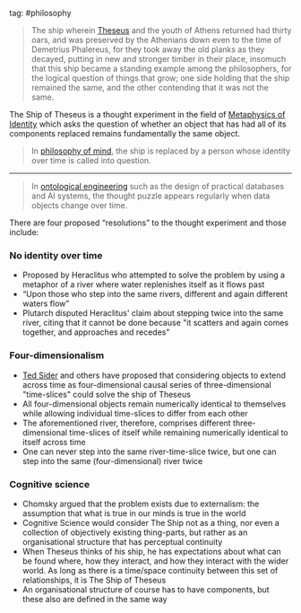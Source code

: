 tag: #philosophy

> The ship wherein [Theseus](craftdocs://open?blockId=489D9B1A-FEAC-401F-AE3B-BC92C17F4848&spaceId=a53d78c8-df29-00d1-e1cd-5b719dfac1f8) and the youth of Athens returned had thirty oars, and was preserved by the Athenians down even to the time of Demetrius Phalereus, for they took away the old planks as they decayed, putting in new and stronger timber in their place, insomuch that this ship became a standing example among the philosophers, for the logical question of things that grow; one side holding that the ship remained the same, and the other contending that it was not the same.

The Ship of Theseus is a thought experiment in the field of [Metaphysics of Identity](craftdocs://open?blockId=607057CD-3CA4-402A-88DE-734754729BDC&spaceId=a53d78c8-df29-00d1-e1cd-5b719dfac1f8) which asks the question of whether an object that has had all of its components replaced remains fundamentally the same object.

> In [philosophy of mind](https://en.wikipedia.org/wiki/Philosophy_of_mind), the ship is replaced by a person whose identity over time is called into question.

---

> In [ontological engineering](https://en.wikipedia.org/wiki/Ontological_engineering) such as the design of practical databases and AI systems, the thought puzzle appears regularly when data objects change over time.

There are four proposed “resolutions” to the thought experiment and those include:

### No identity over time

- Proposed by Heraclitus who attempted to solve the problem by using a metaphor of a river where water replenishes itself as it flows past
- “Upon those who step into the same rivers, different and again different waters flow”
- Plutarch disputed Heraclitus' claim about stepping twice into the same river, citing that it cannot be done because "it scatters and again comes together, and approaches and recedes"

### Four-dimensionalism

- [Ted Sider](https://en.wikipedia.org/wiki/Ted_Sider) and others have proposed that considering objects to extend across time as four-dimensional causal series of three-dimensional "time-slices" could solve the ship of Theseus
- All four-dimensional objects remain numerically identical to themselves while allowing individual time-slices to differ from each other
- The aforementioned river, therefore, comprises different three-dimensional time-slices of itself while remaining numerically identical to itself across time
- One can never step into the same river-time-slice twice, but one can step into the same (four-dimensional) river twice

### Cognitive science

- Chomsky argued that the problem exists due to externalism: the assumption that what is true in our minds is true in the world
- Cognitive Science would consider The Ship not as a thing, nor even a collection of objectively existing thing-parts, but rather as an organisational structure that has perceptual continuity
- When Theseus thinks of his ship, he has expectations about what can be found where, how they interact, and how they interact with the wider world. As long as there is a time/space continuity between this set of relationships, it is The Ship of Theseus
- An organisational structure of course has to have components, but these also are defined in the same way
